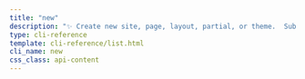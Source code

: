 ```yaml
---
title: "new"
description: "✨ Create new site, page, layout, partial, or theme.  Subcommands:     site      Create a new Bengal site with optional presets     page      Create a new page in content directo..."
type: cli-reference
template: cli-reference/list.html
cli_name: new
css_class: api-content
---
```

